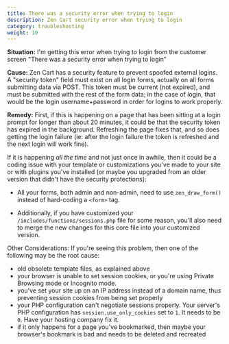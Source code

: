 ```yaml
---
title: There was a security error when trying to login
description: Zen Cart security error when trying to login
category: troubleshooting
weight: 10
---
```


**Situation:**
I'm getting this error when trying to login from the customer screen "There was a security error when trying to login"

**Cause:**
Zen Cart has a security feature to prevent spoofed external logins. A "security token" field must exist on all login forms, actually on all forms submitting data via POST. This token must be current (not expired), and must be submitted with the rest of the form data; in the case of login, that would be the login username+password in order for logins to work properly.

**Remedy:**
First, if this is happening on a page that has been sitting at a login prompt for longer than about 20 minutes, it could be that the security token has expired in the background. Refreshing the page fixes that, and so does getting the login failure (ie: after the login failure the token is refreshed and the next login will work fine).

If it is happening *all the time* and not just once in awhile, then it could be a coding issue with your template or customizations you've made to your site or with plugins you've installed (or maybe you upgraded from an older version that didn't have the security protections):

- All your forms, both admin and non-admin, need to use `zen_draw_form()` instead of hard-coding a `<form>` tag.

- Additionally, if you have customized your `/includes/functions/sessions.php` file for some reason, you'll also need to merge the new changes for this core file into your customized version.

Other Considerations:
If you're seeing this problem,  then one of the following may be the root cause:
- old obsolete template files, as explained above
- your browser is unable to set session cookies, or you're using Private Browsing mode or Incognito mode. 
- you've set your site up on an IP address instead of a domain name, thus preventing session cookies from being set properly
- your PHP configuration can't negotiate sessions properly.  Your server's PHP configuration has `session.use_only_cookies` set to `1`. It needs to be `0`. Have your hosting company fix it.
- if it only happens for a page you've bookmarked, then maybe your browser's bookmark is bad and needs to be deleted and recreated
